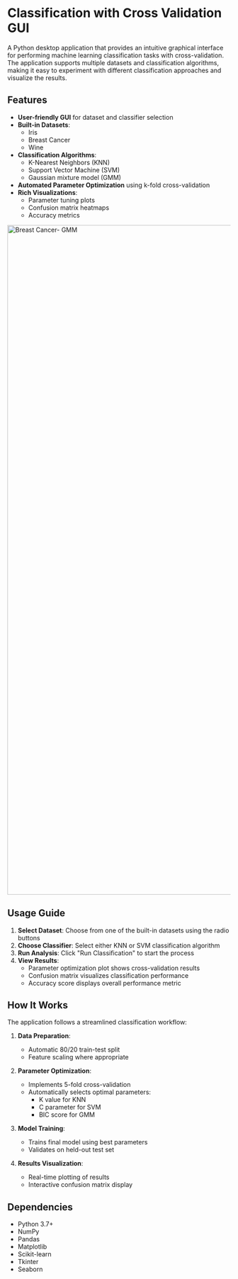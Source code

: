 # Classification with Cross Validation GUI

A Python desktop application that provides an intuitive graphical interface for performing machine learning classification tasks with cross-validation. The application supports multiple datasets and classification algorithms, making it easy to experiment with different classification approaches and visualize the results.

## Features

- **User-friendly GUI** for dataset and classifier selection
- **Built-in Datasets**: 
  - Iris
  - Breast Cancer
  - Wine
- **Classification Algorithms**:
  - K-Nearest Neighbors (KNN)
  - Support Vector Machine (SVM)
  - Gaussian mixture model (GMM)
- **Automated Parameter Optimization** using k-fold cross-validation
- **Rich Visualizations**:
  - Parameter tuning plots
  - Confusion matrix heatmaps
  - Accuracy metrics
<img width="1512" alt="Breast Cancer- GMM" src="https://github.com/user-attachments/assets/614baeac-f237-47fd-b9e5-dea715fff963" />

## Usage Guide

1. **Select Dataset**: Choose from one of the built-in datasets using the radio buttons
2. **Choose Classifier**: Select either KNN or SVM classification algorithm
3. **Run Analysis**: Click "Run Classification" to start the process
4. **View Results**: 
   - Parameter optimization plot shows cross-validation results
   - Confusion matrix visualizes classification performance
   - Accuracy score displays overall performance metric

## How It Works

The application follows a streamlined classification workflow:

1. **Data Preparation**:
   - Automatic 80/20 train-test split
   - Feature scaling where appropriate

2. **Parameter Optimization**:
   - Implements 5-fold cross-validation
   - Automatically selects optimal parameters:
     - K value for KNN
     - C parameter for SVM
     - BIC score for GMM

3. **Model Training**:
   - Trains final model using best parameters
   - Validates on held-out test set

4. **Results Visualization**:
   - Real-time plotting of results
   - Interactive confusion matrix display

## Dependencies

- Python 3.7+
- NumPy
- Pandas
- Matplotlib
- Scikit-learn
- Tkinter
- Seaborn

